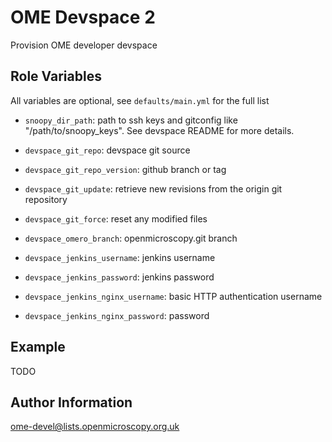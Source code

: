 OME Devspace 2
==============

Provision OME developer devspace


Role Variables
--------------

All variables are optional, see `defaults/main.yml` for the full list

- `snoopy_dir_path`: path to ssh keys and gitconfig like "/path/to/snoopy_keys". See devspace README for more details.

- `devspace_git_repo`:  devspace git source
- `devspace_git_repo_version`: github branch or tag

- `devspace_git_update`: retrieve new revisions from the origin git repository
- `devspace_git_force`: reset any modified files

- `devspace_omero_branch`: openmicroscopy.git branch

- `devspace_jenkins_username`: jenkins username
- `devspace_jenkins_password`: jenkins password

- `devspace_jenkins_nginx_username`: basic HTTP authentication username
- `devspace_jenkins_nginx_password`:  password


Example
-------

TODO


Author Information
------------------

ome-devel@lists.openmicroscopy.org.uk
